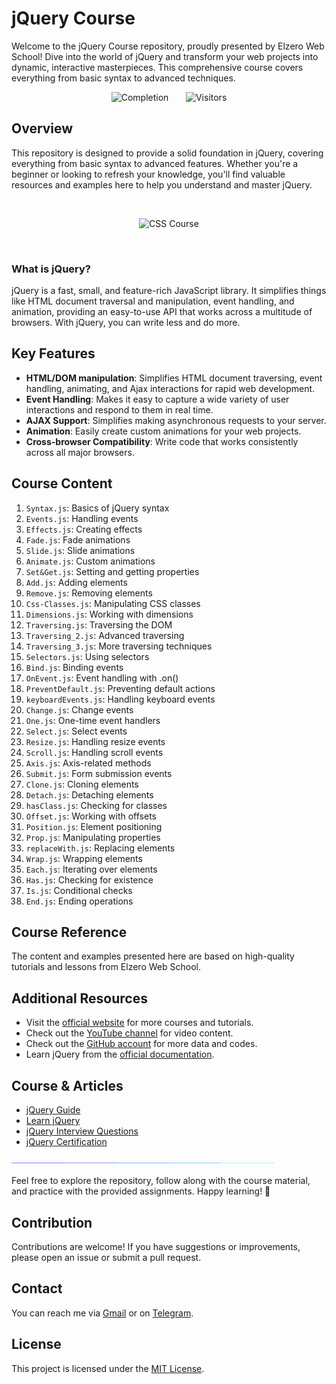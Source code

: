 # jQuery Course

Welcome to the jQuery Course repository, proudly presented by Elzero Web School! Dive into the world of jQuery and transform your web projects into dynamic, interactive masterpieces. This comprehensive course covers everything from basic syntax to advanced techniques.

<p align="center">
    <img src="https://img.shields.io/badge/Completion-100%25-blue" alt="Completion">&nbsp;&nbsp;&nbsp;&nbsp;&nbsp;&nbsp;
    <img src="https://visitor-badge.laobi.icu/badge?page_id=A7med-Khedr/jQuery" alt="Visitors"/>
</p>

## Overview

This repository is designed to provide a solid foundation in jQuery, covering everything from basic syntax to advanced features. Whether you're a beginner or looking to refresh your knowledge, you'll find valuable resources and examples here to help you understand and master jQuery.

<br>

<div align="center">
  
  ![CSS Course](https://github.com/AllamF5J/jQuery_Course/blob/main/jquery-logo.png)
</div>

<br>

### What is jQuery?

jQuery is a fast, small, and feature-rich JavaScript library. It simplifies things like HTML document traversal and manipulation, event handling, and animation, providing an easy-to-use API that works across a multitude of browsers. With jQuery, you can write less and do more.

## Key Features

- **HTML/DOM manipulation**: Simplifies HTML document traversing, event handling, animating, and Ajax interactions for rapid web development.
- **Event Handling**: Makes it easy to capture a wide variety of user interactions and respond to them in real time.
- **AJAX Support**: Simplifies making asynchronous requests to your server.
- **Animation**: Easily create custom animations for your web projects.
- **Cross-browser Compatibility**: Write code that works consistently across all major browsers.

## Course Content

1. `Syntax.js`: Basics of jQuery syntax
2. `Events.js`: Handling events
3. `Effects.js`: Creating effects
4. `Fade.js`: Fade animations
5. `Slide.js`: Slide animations
6. `Animate.js`: Custom animations
7. `Set&Get.js`: Setting and getting properties
8. `Add.js`: Adding elements
9. `Remove.js`: Removing elements
10. `Css-Classes.js`: Manipulating CSS classes
11. `Dimensions.js`: Working with dimensions
12. `Traversing.js`: Traversing the DOM
13. `Traversing_2.js`: Advanced traversing
14. `Traversing_3.js`: More traversing techniques
15. `Selectors.js`: Using selectors
16. `Bind.js`: Binding events
17. `OnEvent.js`: Event handling with .on()
18. `PreventDefault.js`: Preventing default actions
19. `keyboardEvents.js`: Handling keyboard events
20. `Change.js`: Change events
21. `One.js`: One-time event handlers
22. `Select.js`: Select events
23. `Resize.js`: Handling resize events
24. `Scroll.js`: Handling scroll events
25. `Axis.js`: Axis-related methods
26. `Submit.js`: Form submission events
27. `Clone.js`: Cloning elements
28. `Detach.js`: Detaching elements
29. `hasClass.js`: Checking for classes
30. `Offset.js`: Working with offsets
31. `Position.js`: Element positioning
32. `Prop.js`: Manipulating properties
33. `replaceWith.js`: Replacing elements
34. `Wrap.js`: Wrapping elements
35. `Each.js`: Iterating over elements
36. `Has.js`: Checking for existence
37. `Is.js`: Conditional checks
38. `End.js`: Ending operations


## Course Reference

The content and examples presented here are based on high-quality tutorials and lessons from Elzero Web School.

## Additional Resources

- Visit the [official website](https://elzero.org/) for more courses and tutorials.
- Check out the [YouTube channel](https://www.youtube.com/@ElzeroWebSchool) for video content.
- Check out the [GitHub account](https://github.com/ElzeroWebSchool) for more data and codes.
- Learn jQuery from the [official documentation](https://jquery.com).

## Course & Articles

- [jQuery Guide](https://www.w3schools.com/jquery/)
- [Learn jQuery](https://learn.jquery.com/)
- [jQuery Interview Questions](https://www.onlineinterviewquestions.com/jquery-interview-questions/)
- [jQuery Certification](https://www.tutorialspoint.com/jquery/jquery_online_quiz.htm)

<img src="https://github.com/AllamF5J/AllamF5J/blob/main/images/neon.gif">

Feel free to explore the repository, follow along with the course material, and practice with the provided assignments. Happy learning! 🚀

## Contribution

Contributions are welcome! If you have suggestions or improvements, please open an issue or submit a pull request.

## Contact

You can reach me via [Gmail](mailto:your-email@example.com) or on [Telegram](https://t.me/your-telegram).

## License

This project is licensed under the [MIT License](license-link).
